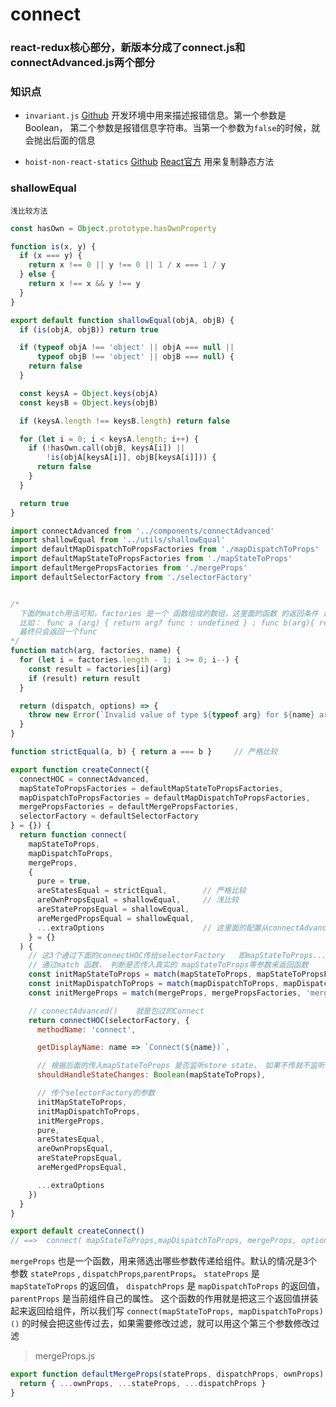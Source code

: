 # connect

### react-redux核心部分，新版本分成了connect.js和connectAdvanced.js两个部分

### 知识点

* `invariant.js` [Github](https://github.com/zertosh/invariant)
  开发环境中用来描述报错信息。第一个参数是 Boolean， 第二个参数是报错信息字符串。当第一个参数为`false`的时候，就会抛出后面的信息

* `hoist-non-react-statics`
  [Github](https://github.com/mridgway/hoist-non-react-statics)
  [React官方](http://www.css88.com/react/docs/higher-order-components.html#static-methods-must-be-copied-over)
  用来复制静态方法




### shallowEqual 
    浅比较方法
```javascript {.line-number}
const hasOwn = Object.prototype.hasOwnProperty

function is(x, y) {
  if (x === y) {
    return x !== 0 || y !== 0 || 1 / x === 1 / y
  } else {
    return x !== x && y !== y
  }
}

export default function shallowEqual(objA, objB) {
  if (is(objA, objB)) return true

  if (typeof objA !== 'object' || objA === null ||
      typeof objB !== 'object' || objB === null) {
    return false
  }

  const keysA = Object.keys(objA)
  const keysB = Object.keys(objB)

  if (keysA.length !== keysB.length) return false

  for (let i = 0; i < keysA.length; i++) {
    if (!hasOwn.call(objB, keysA[i]) ||
        !is(objA[keysA[i]], objB[keysA[i]])) {
      return false
    }
  }

  return true
}
```



```javascript {.line-number}
import connectAdvanced from '../components/connectAdvanced'
import shallowEqual from '../utils/shallowEqual'
import defaultMapDispatchToPropsFactories from './mapDispatchToProps'
import defaultMapStateToPropsFactories from './mapStateToProps'
import defaultMergePropsFactories from './mergeProps'
import defaultSelectorFactory from './selectorFactory'


/*
  下面的match用法可知，factories 是一个 函数组成的数组，这里面的函数 的返回条件 是根据arg的存在与否来返回
  比如： func a (arg) { return arg? func : undefined } ; func b(arg){ return !arg? func: undefined }
  最终只会返回一个func
*/
function match(arg, factories, name) {
  for (let i = factories.length - 1; i >= 0; i--) {
    const result = factories[i](arg)
    if (result) return result
  }

  return (dispatch, options) => {
    throw new Error(`Invalid value of type ${typeof arg} for ${name} argument when connecting component ${options.wrappedComponentName}.`)
  }
}

function strictEqual(a, b) { return a === b }     // 严格比较

export function createConnect({
  connectHOC = connectAdvanced,
  mapStateToPropsFactories = defaultMapStateToPropsFactories,
  mapDispatchToPropsFactories = defaultMapDispatchToPropsFactories,
  mergePropsFactories = defaultMergePropsFactories,
  selectorFactory = defaultSelectorFactory
} = {}) {
  return function connect(
    mapStateToProps,
    mapDispatchToProps,
    mergeProps,
    {
      pure = true,
      areStatesEqual = strictEqual,        // 严格比较 
      areOwnPropsEqual = shallowEqual,     // 浅比较
      areStatePropsEqual = shallowEqual,
      areMergedPropsEqual = shallowEqual,
      ...extraOptions                      // 这里面的配置从connectAdvanced去看
    } = {}
  ) {
    // 这3个通过下面的connectHOC传给selectorFactory   即mapStateToProps...
    // 通过match 函数， 判断是否传入真实的 mapStateToProps等参数来返回函数
    const initMapStateToProps = match(mapStateToProps, mapStateToPropsFactories, 'mapStateToProps')
    const initMapDispatchToProps = match(mapDispatchToProps, mapDispatchToPropsFactories, 'mapDispatchToProps')
    const initMergeProps = match(mergeProps, mergePropsFactories, 'mergeProps')

    // connectAdvanced()    就是包过的Connect
    return connectHOC(selectorFactory, {
      methodName: 'connect',

      getDisplayName: name => `Connect(${name})`,

      // 根据后面的传入mapStateToProps 是否监听store state， 如果不传就不监听
      shouldHandleStateChanges: Boolean(mapStateToProps),

      // 传个selectorFactory的参数
      initMapStateToProps,
      initMapDispatchToProps,
      initMergeProps,
      pure,
      areStatesEqual,
      areOwnPropsEqual,
      areStatePropsEqual,
      areMergedPropsEqual,

      ...extraOptions
    })
  }
}

export default createConnect()
// ==>  connect( mapStateToProps,mapDispatchToProps, mergeProps, option={} )(selectorFactory)
```

`mergeProps` 也是一个函数，用来筛选出哪些参数传递给组件。默认的情况是3个参数 `stateProps` , `dispatchProps`,`parentProps`。 
`stateProps` 是 `mapStateToProps` 的返回值， `dispatchProps` 是 `mapDispatchToProps` 的返回值，`parentProps` 是当前组件自己的属性。 
这个函数的作用就是把这三个返回值拼装起来返回给组件，所以我们写 `connect(mapStateToProps, mapDispatchToProps)()` 的时候会把这些传过去，如果需要修改过滤，就可以用这个第三个参数修改过滤

> mergeProps.js

```js
export function defaultMergeProps(stateProps, dispatchProps, ownProps) {
  return { ...ownProps, ...stateProps, ...dispatchProps }
}
```